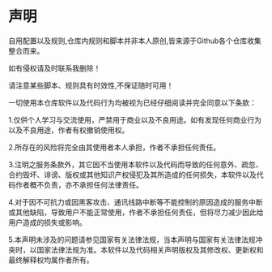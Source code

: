 # 声明

   自用配置以及规则,仓库内规则和脚本并非本人原创,皆来源于Github各个仓库收集整合而来。
   
   如有侵权请及时联系我删除！
   
   请注意某些脚本、规则具有时效性,不保证随时可用！
   
   
   一切使用本仓库软件以及代码行为均被视为已经仔细阅读并完全同意以下条款：
   
 1.仅供个人学习与交流使用，严禁用于商业以及不良用途。如有发现任何商业行为以及不良用途，作者有权撤销使用权。

 2.所存在的风险将完全由其使用者本人承担，作者不承担任何责任。

 3.注明之服务条款外，其它因不当使用本软件以及代码而导致的任何意外、疏忽、合约毁坏、诽谤、版权或其他知识产权侵犯及其所造成的任何损失，本软件以及代码作者概不负责，亦不承担任何法律责任。

 4.对于因不可抗力或因黑客攻击、通讯线路中断等不能控制的原因造成的服务中断或其他缺陷，导致用户不能正常使用，作者不承担任何责任，但将尽力减少因此给用户造成的损失或影响。

 5.本声明未涉及的问题请参见国家有关法律法规，当本声明与国家有关法律法规冲突时，以国家法律法规为准。本软件以及代码相关声明版权及其修改权、更新权和最终解释权均属作者所有。
 
 